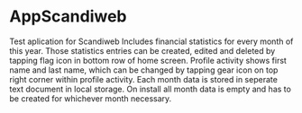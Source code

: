 # AppScandiweb
Test aplication for Scandiweb
Includes financial statistics for every month of this year. Those statistics entries can be created, edited and deleted by tapping flag icon in bottom row of home screen.
Profile activity shows first name and last name, which can be changed by tapping gear icon on top right corner within profile activity.
Each month data is stored in seperate text document in local storage.
On install all month data is empty and has to be created for whichever month necessary.
